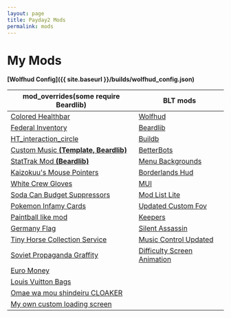 ```yaml
---
layout: page
title: Payday2 Mods
permalink: mods
---
```

# My Mods

__[Wolfhud Config]({{ site.baseurl }}/builds/wolfhud_config.json)__

mod_overrides(some require Beardlib)|BLT mods
------------------------------------|--------
[Colored Healthbar](http://modwork.shop/16412) | [Wolfhud](https://github.com/Kamikaze94/WolfHUD)
[Federal Inventory](https://steamcommunity.com/groups/FEDNET_Inventory) | [Beardlib](http://modwork.shop/14924)
[HT_interaction_circle](http://modwork.shop/20914) | [Buildb](https://paydaymods.com/mods/65/BDB)
[Custom Music __(Template, Beardlib)__ ](http://modwork.shop/18106)| [BetterBots](http://paydaymods.com/mods/108/BB)
[StatTrak Mod __(Beardlib)__](http://modwork.shop/20004)| [Menu Backgrounds](http://modwork.shop/17160)
[Kaizokuu's Mouse Pointers](http://modwork.shop/20897) | [Borderlands Hud](http://modwork.shop/20420)
[White Crew Gloves](http://modwork.shop/20778) | [MUI](http://paydaymods.com/mods/44/arm_mui)
[Soda Can Budget Suppressors](http://modwork.shop/19073) | [Mod List Lite](http://paydaymods.com/mods/551/mll)
[Pokemon Infamy Cards](http://modwork.shop/13267) | [Updated Custom Fov](http://modwork.shop/20801)
[Paintball like mod](http://modwork.shop/12568) | [Keepers](http://paydaymods.com/mods/102/KPR)
[Germany Flag](http://modwork.shop/13856) | [Silent Assassin](http://paydaymods.com/mods/304/silentassassin)
[Tiny Horse Collection Service](http://modwork.shop/19177) | [Music Control Updated](http://modwork.shop/20833)
[Soviet Propaganda Graffity](http://modwork.shop/22314) | [Difficulty Screen Animation](http://modwork.shop/20020)
[Euro Money](http://modwork.shop/12375) |
[Louis Vuitton Bags](http://modwork.shop/20355) |
 [Omae wa mou shindeiru CLOAKER](http://modwork.shop/20431) |
 [My own custom loading screen](https://www.deviantart.com/jennyisdrawing/art/Payday-2-Fan-art-428901564) |